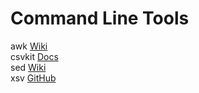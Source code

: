 # Command Line Tools

awk [Wiki](https://en.wikipedia.org/wiki/AWK)<br>
csvkit [Docs](https://csvkit.readthedocs.io/en/latest/)<br>
sed [Wiki](https://en.wikipedia.org/wiki/Sed)<br>
xsv [GitHub](https://github.com/BurntSushi/xsv)<br>
